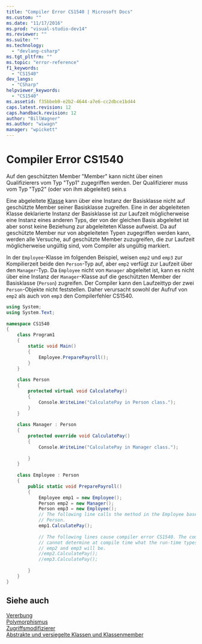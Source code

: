 ```yaml
---
title: "Compiler Error CS1540 | Microsoft Docs"
ms.custom: ""
ms.date: "11/17/2016"
ms.prod: "visual-studio-dev14"
ms.reviewer: ""
ms.suite: ""
ms.technology: 
  - "devlang-csharp"
ms.tgt_pltfrm: ""
ms.topic: "error-reference"
f1_keywords: 
  - "CS1540"
dev_langs: 
  - "CSharp"
helpviewer_keywords: 
  - "CS1540"
ms.assetid: f35bbeb9-e2b2-4644-a7e6-cc2dbce1bd44
caps.latest.revision: 12
caps.handback.revision: 12
author: "BillWagner"
ms.author: "wiwagn"
manager: "wpickett"
---
```

# Compiler Error CS1540
Auf den geschützten Member "Member" kann nicht über einen Qualifizierers vom Typ "Typ1" zugegriffen werden. Der Qualifizierer muss vom Typ "Typ2" \(oder von ihm abgeleitet\) sein.s  
  
 Eine abgeleitete [Klasse](../../../csharp/language-reference/keywords/class.md) kann über eine Instanz der Basisklasse nicht auf geschützte Member seiner Basisklasse zugreifen.  Eine in der abgeleiteten Klasse deklarierte Instanz der Basisklasse ist zur Laufzeit möglicherweise eine Instanz eines anderen Typs, der von der gleichen Basis abgeleitet ist aber sonst keine Beziehung zur abgeleiteten Klasse aufweist.  Da auf geschützte Member nur von abgeleiteten Typen zugegriffen werden kann, werden alle Versuche, auf geschützte Member zuzugreifen, die zur Laufzeit möglicherweise ungültig sind, vom Compiler als ungültig markiert.  
  
 In der `Employee`\-Klasse im folgenden Beispiel, weisen `emp2` und `emp3` zur Kompilierzeit beide den `Person`\-Typ auf, aber `emp2` verfügt zur Laufzeit über den `Manager`\-Typ.  Da `Employee` nicht von `Manager` abgeleitet ist, kann es nicht über eine Instanz der `Manager`\-Klasse auf die geschützten Member der Basisklasse \(`Person`\) zugreifen.  Der Compiler kann den Laufzeittyp der zwei `Person`\-Objekte nicht feststellen.  Daher verursacht sowohl der Aufruf von `emp2` als auch von `emp3` den Compilerfehler CS1540.  
  
```c#  
using System;  
using System.Text;  
  
namespace CS1540  
{  
    class Program1  
    {  
        static void Main()  
        {  
            Employee.PreparePayroll();  
        }  
    }  
  
    class Person  
    {  
        protected virtual void CalculatePay()   
        {  
            Console.WriteLine("CalculatePay in Person class.");  
        }  
    }  
  
    class Manager : Person  
    {  
        protected override void CalculatePay()   
        {  
            Console.WriteLine("CalculatePay in Manager class.");   
  
        }  
    }  
  
    class Employee : Person  
    {  
        public static void PreparePayroll()  
        {  
            Employee emp1 = new Employee();  
            Person emp2 = new Manager();  
            Person emp3 = new Employee();  
            // The following line calls the method in the Employee base class,  
            // Person.  
            emp1.CalculatePay();   
  
            // The following lines cause compiler error CS1540. The compiler   
            // cannot determine at compile time what the run-time types of   
            // emp2 and emp3 will be.  
            //emp2.CalculatePay();   
            //emp3.CalculatePay();  
  
        }  
    }  
}  
```  
  
## Siehe auch  
 [Vererbung](../../../csharp/programming-guide/classes-and-structs/inheritance.md)   
 [Polymorphismus](../../../csharp/programming-guide/classes-and-structs/polymorphism.md)   
 [Zugriffsmodifizierer](../../../csharp/programming-guide/classes-and-structs/access-modifiers.md)   
 [Abstrakte und versiegelte Klassen und Klassenmember](../../../csharp/programming-guide/classes-and-structs/abstract-and-sealed-classes-and-class-members.md)
